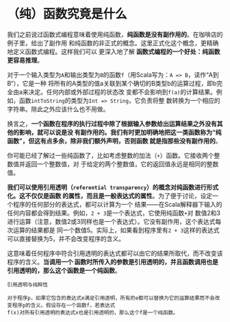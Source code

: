 （纯）函数究竟是什么
================================================================================
我们之前说过函数式编程意味着使用纯函数，**纯函数是没有副作用的**。在咖啡店的例子里，给出了副作用
和纯函数的非正式的概念。这里正式化这个概念，更精确地定义函数式编程。这样我们可以 更深入地了解 
**函数式编程的一个好处：纯函数更容易推理**。

对于一个输入类型为`A`和输出类型为`B`的函数`f`（用Scala写为：`A => B`，读作“A到B“），它是一种
将所有的A类型的值a关联到某个确切的B类型b的运算过程，即b完全由a来决定。任何内部或外部过程的状态改
变都不会影响到`f(a)`的计算结果。例如，函数`intToString`的类型为`Int => String`，它负责将整
数转换为一个相应的字符串。除此之外应该什么也不用做。

换言之，**一个函数在程序的执行过程中除了根据输入参数给出运算结果之外没有其他的影响，就可以说是没
有副作用的。我们有时更加明确地把这一类函数称为“纯函数”，但这有点多余，除非我们额外声明，否则函数
就是指那些没有副作用的**。

你可能已经了解过一些纯函数了，比如考虑整数的加法（`+`）函数。它接收两个整数值并返回一个整数值，对
于给定的两个整数值，它的返回值永远是相同的整数值。

**我们可以使用引用透明（`referential transparency`）的概念对纯函数进行形式化。这不仅仅是函数
的属性，而且是一般表达式的属性**。为了便于讨论，设定一个程序的任何部分的表达式，都可以计算为一个
结果——在Scala解释器下输入的任何内容都会得到结果。例如，`2 + 3`是一个表达式，它使用纯函数`+`对
数值2和3进行运算（注意，数值2或3同样也是一个表达式）。它没有副作用，这个表达式每次运算的结果都是
同一个数值5。实际上，如果看到程序里有`2 + 3`这样的表达式可以直接替换为5，并不会改变程序的含义。

这意味着任何程序中符合引用透明的表达式都可以由它的结果所取代，而不改变该程序的含义。**当调用一个
函数时所传入的参数是引用透明的，并且函数调用也是引用透明的，那么这个函数是一个纯函数**。
```
引用透明与纯粹性

对于程序p，如果它包含的表达式e满足引用透明，所有的e都可以替换为它的运算结果而不会改变程序p的含义。假设存在一个函数f，若表达式
f(x)对所有引用透明的表达式x也是引用透明的，那么这个f是一个纯函数。
```






